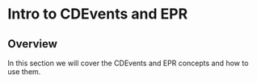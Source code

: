 # Intro to CDEvents and EPR

## Overview

In this section we will cover the CDEvents and EPR concepts and how to use them.
